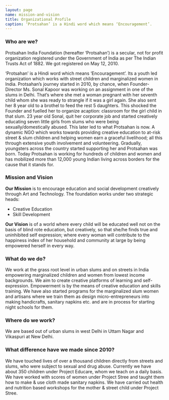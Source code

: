 ```yaml
---
layout: page
name: mission-and-vision
title: Organizational Profile
caption: ‘Protsahan’ is a Hindi word which means ‘Encouragement’.
---
```

### Who are we?

Protsahan India Foundation (hereafter ‘Protsahan’) is a secular, not for profit
organization registered under the Government of India as per The Indian Trusts Act of 1882. We got
registered on May 12, 2010.

‘Protsahan’ is a Hindi word which means ‘Encouragement’. Its a youth led organization which works
with street children and marginalized women in India. Protsahan’s journey started in 2010, by
chance, when Founder-Director Ms. Sonal Kapoor was working on an assignment in one of the slums
in Delhi. That’s where she met a woman pregnant with her seventh child whom she was ready to
strangle if it was a girl again. She also sent her 8 year old to a brothel to feed the rest 5 daughters.
This shocked the Founder and fuelled her to organize acaption: classroom for the girl child in that
slum. 23 year old Sonal, quit her corporate job and started creatively educating seven little girls
from slums who were being sexually/domestically abused. This later led to what Protsahan is now.
A dynamic NGO which works towards providing creative education to at-risk street & slum children
and helping women earn a graceful livelihood; all this through extensive youth involvement and
volunteering. Gradually, youngsters across the country started supporting her and Protsahan was
born. Today Protsahan is working for hundreds of children and women and has mobilized more than
12,000 young Indian living across borders for the cause that it stands for.

### Mission and Vision

**Our Mission** is to encourage education and social development creatively through Art and
Technology. The foundation works under two strategic heads:

- Creative Education
- Skill Development

**Our Vision** is of a world where every child will be educated well not on the basis of blind rote
education, but creatively, so that she/he finds true and uninhibited self expression; where every
woman will contribute to the happiness index of her household and community at large by being
empowered herself in every way.

### What do we do?

We work at the grass root level in urban slums and on streets in India empowering
marginalized children and women from lowest income backgrounds. We aim to create creative
platforms of learning and self-expression. Empowerment is by the means of creative education and
skills training. We have also started programs for the marginalized slum women and artisans where
we train them as design micro-entrepreneurs into making handicrafts, sanitary napkins etc. and are
in process for starting night schools for them.

### Where do we work?

We are based out of urban slums in west Delhi in Uttam Nagar and Vikaspuri at
New Delhi.

### What difference have we made since 2010?

We have touched lives of over a thousand children
directly from streets and slums, who were subject to sexual and drug abuse. Currently we have
about 350 children under Project Educare, whom we teach on a daily basis. We have worked with
scores of women under Project Stree and taught them how to make & use cloth made sanitary
napkins. We have carried out health and nutrition based workshops for the mother & street child
under Project Stree.
